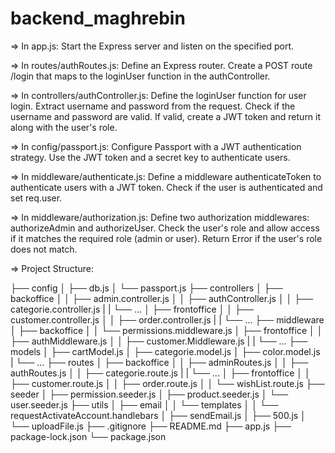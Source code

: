# backend_maghrebin

=> In app.js:
Start the Express server and listen on the specified port.

=> In routes/authRoutes.js:
Define an Express router.
Create a POST route /login that maps to the loginUser function in the authController.

=> In controllers/authController.js:
Define the loginUser function for user login.
Extract username and password from the request.
Check if the username and password are valid.
If valid, create a JWT token and return it along with the user's role.

=> In config/passport.js:
Configure Passport with a JWT authentication strategy.
Use the JWT token and a secret key to authenticate users.

=> In middleware/authenticate.js:
Define a middleware authenticateToken to authenticate users with a JWT token.
Check if the user is authenticated and set req.user.

=> In middleware/authorization.js:
Define two authorization middlewares: authorizeAdmin and authorizeUser.
Check the user's role and allow access if it matches the required role (admin or user).
Return Error if the user's role does not match.

=> Project Structure:

├── config
│   ├── db.js
│   └── passport.js
├── controllers
│   ├── backoffice
│   │   ├── admin.controller.js
│   │   ├── authController.js
│   │   ├── categorie.controller.js
|   |   └── ...
│   ├── frontoffice
│   │   ├── customer.controller.js
│   │   ├── order.controller.js
|   |   └── ...
├── middleware
│   ├── backoffice
│   │   └── permissions.middleware.js
│   ├── frontoffice
│   │   ├── authMiddleware.js
│   │   ├── customer.Middleware.js
|   |   └── ...
├── models
│   ├── cartModel.js
│   ├── categorie.model.js
│   ├── color.model.js
|   └── ...
├── routes
│   ├── backoffice
│   │   ├── adminRoutes.js
│   │   ├── authRoutes.js
│   │   ├── categorie.route.js
|   |   └── ...
│   ├── frontoffice
│   │   ├── customer.route.js
│   │   ├── order.route.js
│   │   └── wishList.route.js
├── seeder
│   ├── permission.seeder.js
│   ├── product.seeder.js
│   └── user.seeder.js
├── utils
│   ├── email
│   │   └── templates
│   │       └── requestActivateAccount.handlebars
│   ├── sendEmail.js
│   ├── 500.js
│   └── uploadFile.js
├── .gitignore
├── README.md
├── app.js
├── package-lock.json
└── package.json

